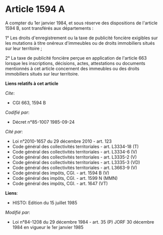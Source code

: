 # Article 1594 A

A compter du 1er janvier 1984, et sous réserve des dispositions de l'article 1594 B, sont transférés aux départements :

1° Les droits d'enregistrement ou la taxe de publicité foncière exigibles sur les mutations à titre onéreux d'immeubles ou de
droits immobiliers situés sur leur territoire ;

2° La taxe de publicité foncière perçue en application de l'article 663 lorsque les inscriptions, décisions, actes,
attestations ou documents mentionnés à cet article concernent des immeubles ou des droits immobiliers situés sur leur
territoire.

**Liens relatifs à cet article**

_Cite_:

  - CGI 663, 1594 B

_Codifié par_:

  - Décret n°85-1007 1985-09-24

_Cité par_:

  - Loi n°2010-1657 du 29 décembre 2010 - art. 123
  - Code général des collectivités territoriales - art. L3334-18 (T)
  - Code général des collectivités territoriales - art. L3334-6 (V)
  - Code général des collectivités territoriales - art. L3335-2 (V)
  - Code général des collectivités territoriales - art. L3335-3 (VD)
  - Code général des collectivités territoriales - art. L3663-9 (V)
  - Code général des impôts, CGI. - art. 1594 B (V)
  - Code général des impôts, CGI. - art. 1599 N (MMN)
  - Code général des impôts, CGI. - art. 1647 (VT)

**Liens**:

  - HISTO: Edition du 15 juillet 1985

_Modifié par_:

  - Loi n°84-1208 du 29 décembre 1984 - art. 35 (P) JORF 30 décembre 1984 en vigueur le 1er janvier 1985
